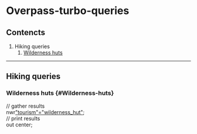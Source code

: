 # Overpass-turbo-queries

## Contencts

1. Hiking queries
    1. [Wilderness huts](#Wilderness-huts)

___

## Hiking queries

### Wilderness huts {#Wilderness-huts}

// gather results  
nwr["tourism"="wilderness_hut"]({{bbox}});  
// print results  
out center;  
